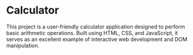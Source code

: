 # Calculator
This project is a user-friendly calculator application designed to perform basic arithmetic operations. Built using HTML, CSS, and JavaScript, it serves as an excellent example of interactive web development and DOM manipulation.
